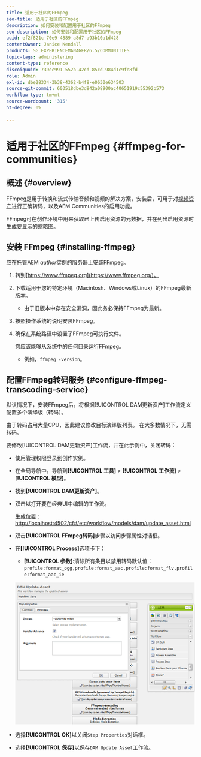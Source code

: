 ```yaml
---
title: 适用于社区的FFmpeg
seo-title: 适用于社区的FFmpeg
description: 如何安装和配置用于社区的FFmpeg
seo-description: 如何安装和配置用于社区的FFmpeg
uuid: ef2f821c-70e9-4889-a8d7-a93b10a1d428
contentOwner: Janice Kendall
products: SG_EXPERIENCEMANAGER/6.5/COMMUNITIES
topic-tags: administering
content-type: reference
discoiquuid: 739ec991-552b-42cd-85cd-984d1c9fe8fd
role: Admin
exl-id: dbe28334-3b38-4362-b4f8-e0630e634503
source-git-commit: 603518dbe3d842a08900ac40651919c55392b573
workflow-type: tm+mt
source-wordcount: '315'
ht-degree: 0%

---
```


# 适用于社区的FFmpeg {#ffmpeg-for-communities}

## 概述 {#overview}

FFmpeg是用于转换和流式传输音频和视频的解决方案，安装后，可用于对[视频资产](../../help/sites-authoring/default-components-foundation.md#video)进行正确转码，以及AEM Communities的启用功能。

FFmpeg可在创作环境中用来获取已上传启用资源的元数据，并在列出启用资源时生成要显示的缩略图。

## 安装 FFmpeg {#installing-ffmpeg}

应在托管AEM *author*&#x200B;实例的服务器上安装FFmpeg。

1. 转到[https://www.ffmpeg.org](https://www.ffmpeg.org/)。
1. 下载适用于您的特定环境（Macintosh、Windows或Linux）的FFmpeg最新版本。

   * 由于旧版本中存在安全漏洞，因此务必保持FFmpeg为最新。

1. 按照操作系统的说明安装FFmpeg。

1. 确保在系统路径中设置了FFmpeg可执行文件。

   您应该能够从系统中的任何目录运行FFmpeg。

   * 例如，`ffmpeg -version`。

## 配置FFmpeg转码服务 {#configure-ffmpeg-transcoding-service}

默认情况下，安装FFmpeg后，将根据[!UICONTROL DAM更新资产]工作流定义配置多个演绎版（转码）。

由于转码占用大量CPU，因此建议修改目标演绎版列表。 在大多数情况下，无需转码。

要修改[!UICONTROL DAM更新资产]工作流，并在此示例中，关闭转码：

* 使用管理权限登录到创作实例。
* 在全局导航中，导航到&#x200B;**[!UICONTROL 工具]** > **[!UICONTROL 工作流]** > **[!UICONTROL 模型]**。
* 找到&#x200B;**[!UICONTROL DAM更新资产]**。
* 双击以打开要在经典UI中编辑的工作流。

   生成位置：[http://localhost:4502/cf#/etc/workflow/models/dam/update_asset.html](http://localhost:4502/cf#/etc/workflow/models/dam/update_asset.html)

* 双击&#x200B;**[!UICONTROL FFmpeg转码]**&#x200B;步骤以访问步骤属性对话框。
* 在&#x200B;**[!UICONTROL Process]**&#x200B;选项卡下：

   * **[!UICONTROL 参数]**:清除所有条目以禁用转码默认值：  `profile:format_ogg,profile:format_aac,profile:format_flv,profile:format_aac_ie`

   ![configure-ffmpeg](assets/configure-ffmpeg.png)

* 选择&#x200B;**[!UICONTROL OK]**&#x200B;以关闭`Step Properties`对话框。

* 选择&#x200B;**[!UICONTROL 保存]**&#x200B;以保存`DAM Update Asset`工作流。
